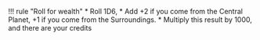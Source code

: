!!! rule "Roll for wealth" 
    * Roll 1D6,
    * Add +2 if you come from the Central Planet, +1 if you come from the
      Surroundings.
    * Multiply this result by 1000, and there are your credits

